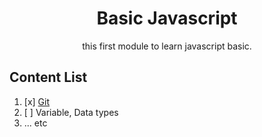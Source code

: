 <div align="center">
<h1>Basic Javascript</h1>

<p>this first module to learn javascript basic.</p>
</div>

## Content List

1. [x] [Git](01.git.md)
2. [ ] Variable, Data types
3. ... etc